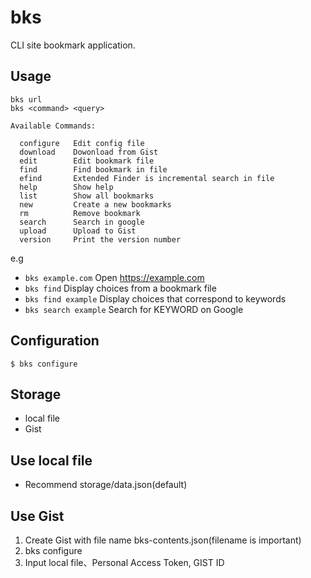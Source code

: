 # bks

CLI site bookmark application.


## Usage

```
bks url
bks <command> <query>

Available Commands:

  configure   Edit config file
  download    Dowonload from Gist
  edit        Edit bookmark file
  find        Find bookmark in file 
  efind       Extended Finder is incremental search in file
  help        Show help
  list        Show all bookmarks
  new         Create a new bookmarks
  rm          Remove bookmark
  search      Search in google
  upload      Upload to Gist
  version     Print the version number
```

e.g

- `bks example.com`     Open https://example.com
- `bks find`            Display choices from a bookmark file
- `bks find example`    Display choices that correspond to keywords
- `bks search example`  Search for KEYWORD on Google

## Configuration

```
$ bks configure
```

## Storage

- local file
- Gist

## Use local file

- Recommend storage/data.json(default)

## Use Gist

1. Create Gist with file name bks-contents.json(filename is important)
1. bks configure
1. Input local file、Personal Access Token, GIST ID